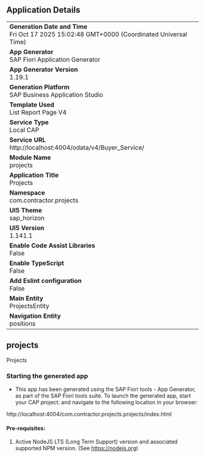 ## Application Details
|               |
| ------------- |
|**Generation Date and Time**<br>Fri Oct 17 2025 15:02:48 GMT+0000 (Coordinated Universal Time)|
|**App Generator**<br>SAP Fiori Application Generator|
|**App Generator Version**<br>1.19.1|
|**Generation Platform**<br>SAP Business Application Studio|
|**Template Used**<br>List Report Page V4|
|**Service Type**<br>Local CAP|
|**Service URL**<br>http://localhost:4004/odata/v4/Buyer_Service/|
|**Module Name**<br>projects|
|**Application Title**<br>Projects|
|**Namespace**<br>com.contractor.projects|
|**UI5 Theme**<br>sap_horizon|
|**UI5 Version**<br>1.141.1|
|**Enable Code Assist Libraries**<br>False|
|**Enable TypeScript**<br>False|
|**Add Eslint configuration**<br>False|
|**Main Entity**<br>ProjectsEntity|
|**Navigation Entity**<br>positions|

## projects

Projects

### Starting the generated app

-   This app has been generated using the SAP Fiori tools - App Generator, as part of the SAP Fiori tools suite.  To launch the generated app, start your CAP project:  and navigate to the following location in your browser:

http://localhost:4004/com.contractor.projects.projects/index.html

#### Pre-requisites:

1. Active NodeJS LTS (Long Term Support) version and associated supported NPM version.  (See https://nodejs.org)


